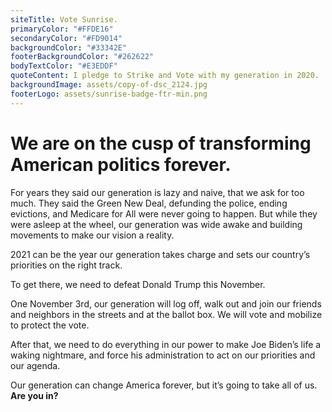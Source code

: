 ```yaml
---
siteTitle: Vote Sunrise.
primaryColor: "#FFDE16"
secondaryColor: "#FD9014"
backgroundColor: "#33342E"
footerBackgroundColor: "#262622"
bodyTextColor: "#E3EDDF"
quoteContent: I pledge to Strike and Vote with my generation in 2020.
backgroundImage: assets/copy-of-dsc_2124.jpg
footerLogo: assets/sunrise-badge-ftr-min.png
---
```

# We are on the cusp of transforming American politics forever.

For years they said our generation is lazy and naive, that we ask for too much. They said the Green New Deal, defunding the police, ending evictions, and Medicare for All were never going to happen. But while they were asleep at the wheel, our generation was wide awake and building movements to make our vision a reality.

2021 can be the year our generation takes charge and sets our country’s priorities on the right track.

To get there, we need to defeat Donald Trump this November.

One November 3rd, our generation will log off, walk out and join our friends and neighbors in the streets and at the ballot box. We will vote and mobilize to protect the vote.

After that, we need to do everything in our power to make Joe Biden’s life a waking nightmare, and force his administration to act on our priorities and our agenda.

Our generation can change America forever, but it’s going to take all of us. **Are you in?**